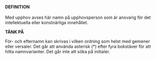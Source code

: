#### DEFINITION

Med upphov avses här namn på upphovsperson som är ansvarig för det intellektuella eller konstnärliga innehållet.

**TÄNK PÅ**

För- och efternamn kan skrivas i vilken ordning som helst med gemener eller versaler. Det går att använda asterisk (*) efter fyra bokstäver för att hitta namnvarianter. Det går inte att söka på initialer.
